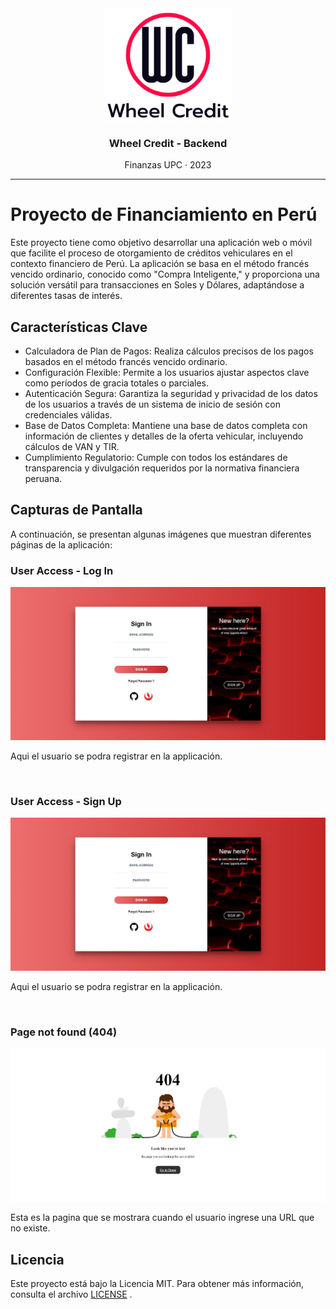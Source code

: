 <div align="center">
  <img src="/src/assets/logo.png" alt="Logo Wheel Credit" height="180">
  <h3 align="center">Wheel Credit - Backend</h3>
  <p>Finanzas UPC · 2023</p>
</div>

---

# Proyecto de Financiamiento en Perú

Este proyecto tiene como objetivo desarrollar una aplicación web o móvil que facilite el proceso de otorgamiento de créditos vehiculares en el contexto financiero de Perú. La aplicación se basa en el método francés vencido ordinario, conocido como "Compra Inteligente," y proporciona una solución versátil para transacciones en Soles y Dólares, adaptándose a diferentes tasas de interés.

## Características Clave

- Calculadora de Plan de Pagos: Realiza cálculos precisos de los pagos basados en el método francés vencido ordinario.
- Configuración Flexible: Permite a los usuarios ajustar aspectos clave como períodos de gracia totales o parciales.
- Autenticación Segura: Garantiza la seguridad y privacidad de los datos de los usuarios a través de un sistema de inicio de sesión con credenciales válidas.
- Base de Datos Completa: Mantiene una base de datos completa con información de clientes y detalles de la oferta vehicular, incluyendo cálculos de VAN y TIR.
- Cumplimiento Regulatorio: Cumple con todos los estándares de transparencia y divulgación requeridos por la normativa financiera peruana.

## Capturas de Pantalla

A continuación, se presentan algunas imágenes que muestran diferentes páginas de la aplicación:

<div>
    <h3>User Access - Log In</h3>
    <img src="/src/assets/capture_user-access1of2.jpeg" alt="Log In Wheel Credit" style="max-width: 100%;">
    <p>Aqui el usuario se podra registrar en la applicación.</p>
    <br/>
    <h3>User Access - Sign Up</h3>
    <img src="/src/assets/capture_user-access1of2.jpeg" alt="Sign in Wheel Credit" style="max-width: 100%;">
    <p>Aqui el usuario se podra registrar en la applicación.</p>
    <br/>
    <h3>Page not found (404)</h3>
    <img src="/src/assets/capture_page_not_found.jpeg" alt="Page Not Found Wheel Credit" style="max-width: 100%;">
    <p>Esta es la pagina que se mostrara cuando el usuario ingrese una URL que no existe.</p>
<div/>

## Licencia

Este proyecto está bajo la Licencia MIT. Para obtener más información, consulta el archivo [LICENSE](https://chat.openai.com/c/LICENSE) .
